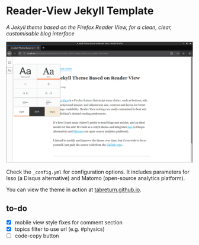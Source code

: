 # Reader-View Jekyll Template

*A Jekyll theme based on the Firefox Reader View, for a clean, clear, customisable blog interface*

![screenshot](screenshot.png)

Check the ``_config.yml`` for configuration options. It includes parameters for
Isso (a Disqus alternative) and Matomo (open-source analytics platform).

You can view the theme in action at [tabreturn.github.io](https://tabreturn.github.io/).

## to-do
- [x] mobile view style fixes for comment section
- [x] topics filter to use url (e.g. #physics)
- [ ] code-copy button
